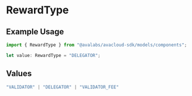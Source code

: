 # RewardType

## Example Usage

```typescript
import { RewardType } from "@avalabs/avacloud-sdk/models/components";

let value: RewardType = "DELEGATOR";
```

## Values

```typescript
"VALIDATOR" | "DELEGATOR" | "VALIDATOR_FEE"
```
